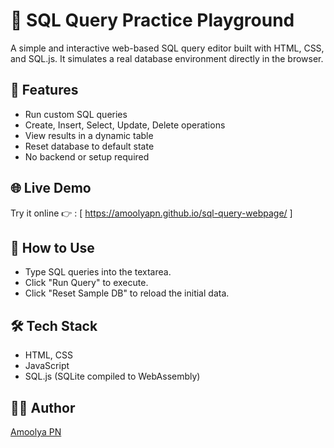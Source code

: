 # 🧠 SQL Query Practice Playground

A simple and interactive web-based SQL query editor built with HTML, CSS, and SQL.js. It simulates a real database environment directly in the browser.

## 🔧 Features
- Run custom SQL queries
- Create, Insert, Select, Update, Delete operations
- View results in a dynamic table
- Reset database to default state
- No backend or setup required

## 🌐 Live Demo
Try it online 👉 : [ https://amoolyapn.github.io/sql-query-webpage/ ]

## 📁 How to Use
- Type SQL queries into the textarea.
- Click "Run Query" to execute.
- Click "Reset Sample DB" to reload the initial data.

## 🛠 Tech Stack
- HTML, CSS
- JavaScript
- SQL.js (SQLite compiled to WebAssembly)

## 👨‍💻 Author
[Amoolya PN](https://www.linkedin.com/in/amoolya-pn)  
